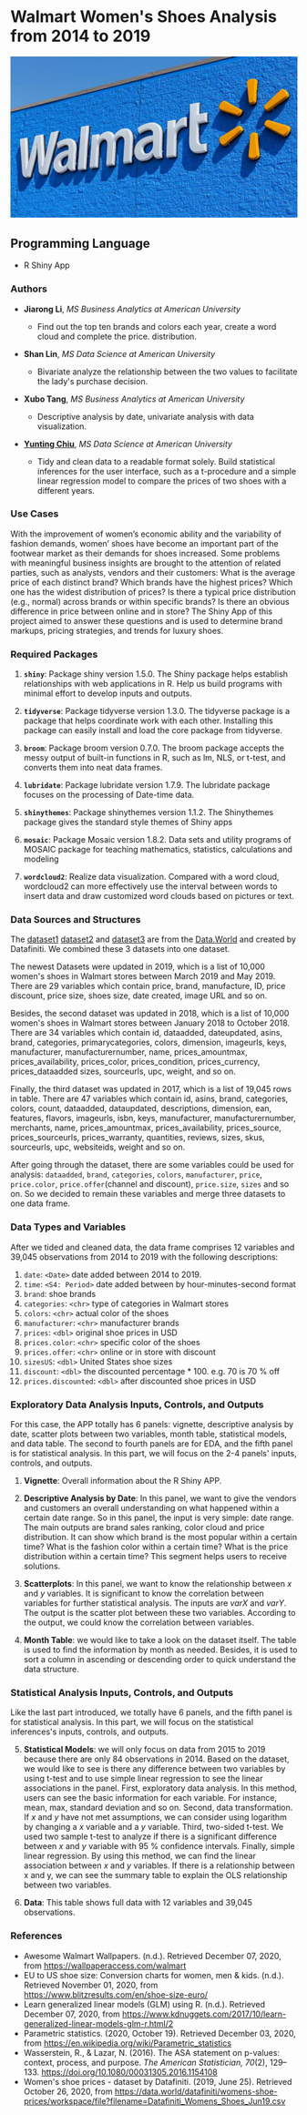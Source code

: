 # Walmart Women's Shoes Analysis from 2014 to 2019

![](pics/walmart.jpg)

## Programming Language
* R Shiny App

### Authors
- **Jiarong Li**, *MS Business Analytics at American University*
  + Find out the top ten brands and colors each year, create a word cloud and complete the price. distribution.
  
- **Shan Lin**, *MS Data Science at American University*
  + Bivariate analyze the relationship between the two values to facilitate the lady's purchase decision.
  
- **Xubo Tang**, *MS Business Analytics at American University*
  + Descriptive analysis by date, univariate analysis with data visualization.
  
- [**Yunting Chiu**](http://linkedin.com/in/yuntingchiu), *MS Data Science at American University*
  + Tidy and clean data to a readable format solely. Build statistical inferences for the user interface, such as a t-procedure and a simple linear regression model to compare the prices of two shoes with a different years.

### Use Cases
With the improvement of women’s economic ability and the variability of fashion demands, women’ shoes have become an important part of the footwear market as their demands for shoes increased. Some problems with meaningful business insights are brought to the attention of related parties, such as analysts, vendors and their customers: What is the average price of each distinct brand? Which brands have the highest prices? Which one has the widest distribution of prices? Is there a typical price distribution (e.g., normal) across brands or within specific brands? Is there an obvious difference in price between online and in store? The Shiny App of this project aimed to answer these questions and is used to determine brand markups, pricing strategies, and trends for luxury shoes.

### Required Packages
1. **`shiny`**: Package shiny version 1.5.0. The Shiny package helps establish relationships with web applications in R. Help us build programs with minimal effort to develop inputs and outputs.

2. **`tidyverse`**: Package tidyverse version 1.3.0. The tidyverse package is a package that helps coordinate work with each other. Installing this package can easily install and load the core package from tidyverse.

3. **`broom`**: Package broom version 0.7.0. The broom package accepts the messy output of built-in functions in R, such as lm, NLS, or t-test, and converts them into neat data frames.

4. **`lubridate`**: Package lubridate version 1.7.9. The lubridate package focuses on the processing of Date-time data.

5. **`shinythemes`**: Package shinythemes version 1.1.2. The Shinythemes package gives the standard style themes of Shiny apps

6. **`mosaic`**: Package Mosaic version 1.8.2. Data sets and utility programs of MOSAIC package for teaching mathematics, statistics, calculations and modeling

7. **`wordcloud2`**: Realize data visualization. Compared with a word cloud, wordcloud2 can more effectively use the interval between words to insert data and draw customized word clouds based on pictures or text.

### Data Sources and Structures
The [dataset1](https://data.world/datafiniti/womens-shoe-prices/workspace/file?filename=Datafiniti_Womens_Shoes_Jun19.csv) [dataset2](https://data.world/datafiniti/womens-shoe-prices/workspace/file?filename=7003_1.csv) and [dataset3](https://data.world/datafiniti/womens-shoe-prices/workspace/file?filename=Datafiniti_Womens_Shoes.csv) are from the [Data.World](https://data.world/) and created by Datafiniti. We combined these 3 datasets into one dataset.

The newest Datasets were updated in 2019, which is a list of 10,000 women's shoes in Walmart stores between March 2019 and May 2019. There are 29 variables which contain price, brand, manufacture, ID, price discount, price size, shoes size, date created, image URL and so on. 

Besides, the second dataset was updated in 2018, which is a list of 10,000 women's shoes in Walmart stores between January 2018 to October 2018. There are 34 variables which contain id, dataadded, dateupdated, asins, brand, categories, primarycategories, colors, dimension, imageurls, keys, manufacturer, manufacturernumber, name, prices_amountmax, prices_availability, prices_color, prices_condition, prices_currency, prices_dataadded sizes, sourceurls, upc, weight, and so on.

Finally, the third dataset was updated in 2017, which is a list of 19,045 rows in table. There are 47 variables which contain id, asins, brand, categories, colors, count, dataadded, dataupdated, descriptions, dimension, ean, features, flavors, imageurls, isbn, keys, manufacturer, manufacturernumber, merchants, name, prices_amountmax, prices_availability, prices_source, prices_sourceurls, prices_warranty, quantities, reviews, sizes, skus, sourceurls, upc, websiteids, weight and so on.

After going through the dataset, there are some variables could be used for analysis: `dataadded`, `brand`, `categories`, `colors`, `manufacturer`, `price`, `price.color`, `price.offer`(channel and discount), `price.size`, `sizes` and so on. So we decided to remain these variables and merge three datasets to one data frame.

### Data Types and Variables
After we tided and cleaned data, the data frame comprises 12 variables and 39,045 observations from 2014 to 2019 with the following descriptions:

1. `date`: `<Date>` date added between 2014 to 2019.
2. `time`: `<S4: Period>` date added between by hour-minutes-second format
3. `brand`: shoe brands
4. `categories`: `<chr>` type of categories in Walmart stores
5. `colors`: `<chr>` actual color of the shoes
6. `manufacturer`: `<chr>` manufacturer brands
7. `prices`: `<dbl>` original shoe prices in USD
8. `prices.color`: `<chr>` specific color of the shoes
9. `prices.offer`: `<chr>` online or in store with discount
10. `sizesUS`: `<dbl>` United States shoe sizes
11. `discount`: `<dbl>` the discounted percentage * 100. e.g. 70 is 70 % off
12. `prices.discounted`: `<dbl>` after discounted shoe prices in USD

### Exploratory Data Analysis Inputs, Controls, and Outputs
For this case, the APP totally has 6 panels: vignette, descriptive analysis by date, scatter plots between two variables, month table, statistical models, and data table. The second to fourth panels are for EDA, and the fifth panel is for statistical analysis. In this part, we will focus on the 2-4 panels' inputs, controls, and outputs.

1. **Vignette**: Overall information about the R Shiny APP.

2. **Descriptive Analysis by Date**: In this panel, we want to give the vendors and customers an overall understanding on what happened within a certain date range. So in this panel, the input is very simple: date range. The main outputs are brand sales ranking, color cloud and price distribution. It can show which brand is the most popular within a certain time? What is the fashion color within a certain time? What is the price distribution within a certain time? This segment helps users to receive solutions.

3. **Scatterplots**: In this panel, we want to know the relationship between *x* and *y* variables. It is significant to know the correlation between variables for further statistical analysis. The inputs are *varX* and *varY*. The output is the scatter plot between these two variables. According to the output, we could know the correlation between variables.

4. **Month Table**: we would like to take a look on the dataset itself. The table is used to find the information by month as needed. Besides, it is used to sort a column in ascending or descending order to quick understand the data structure.

### Statistical Analysis Inputs, Controls, and Outputs

Like the last part introduced, we totally have 6 panels, and the fifth panel is for statistical analysis. In this part, we will focus on the statistical inferences's inputs, controls, and outputs. 

5. **Statistical Models**: we will only focus on data from 2015 to 2019 because there are only 84 observations in 2014. Based on the dataset, we would like to see is there any difference between two variables by using t-test and to use simple linear regression to see the linear associations in the panel. First, exploratory data analysis. In this method, users can see the basic information for each variable. For instance, mean, max, standard deviation and so on. Second, data transformation. If *x* and *y* have not met assumptions, we can consider using logarithm by changing a *x* variable and a *y* variable. Third, two-sided t-test. We used two sample t-test to analyze if there is a significant difference between *x* and *y* variable with 95 % confidence intervals. Finally, simple linear regression. By using this method, we can find the linear association between *x* and *y* variables. If there is a relationship between x and y, we can see the summary table to explain the OLS relationship between two variables.

6. **Data**: This table shows full data with 12 variables and 39,045 observations.

### References 
- Awesome Walmart Wallpapers. (n.d.). Retrieved December 07, 2020, from https://wallpaperaccess.com/walmart
- EU to US shoe size: Conversion charts for women, men &amp; kids. (n.d.). Retrieved November 01, 2020, from https://www.blitzresults.com/en/shoe-size-euro/
- Learn generalized linear models (GLM) using R. (n.d.). Retrieved December 07, 2020, from https://www.kdnuggets.com/2017/10/learn-generalized-linear-models-glm-r.html/2
- Parametric statistics. (2020, October 19). Retrieved December 03, 2020, from https://en.wikipedia.org/wiki/Parametric_statistics
- Wasserstein, R., & Lazar, N. (2016). The ASA statement on p-values: context, process, and purpose. *The American Statistician, 70*(2), 129–133. https://doi.org/10.1080/00031305.2016.1154108
- Women's shoe prices - dataset by Datafiniti. (2019, June 25). Retrieved October 26, 2020, from https://data.world/datafiniti/womens-shoe-prices/workspace/file?filename=Datafiniti_Womens_Shoes_Jun19.csv
